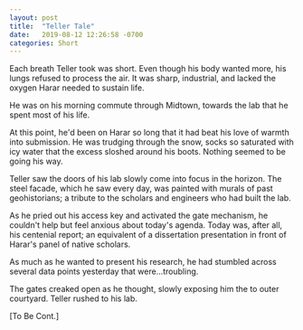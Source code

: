 ```yaml
---
layout: post
title:  "Teller Tale"
date:   2019-08-12 12:26:58 -0700
categories: Short
---
```

Each breath Teller took was short. Even though his body wanted more, his lungs refused to process the air. It was sharp, industrial, and lacked the oxygen Harar needed to sustain life.

He was on his morning commute through Midtown, towards the lab that he spent most of his life.

At this point, he'd been on Harar so long that it had beat his love of warmth into submission. He was trudging through the snow, socks so saturated with icy water that the excess sloshed around his boots. Nothing seemed to be going his way.

Teller saw the doors of his lab slowly come into focus in the horizon. The steel facade, which he saw every day, was painted with murals of past geohistorians; a tribute to the scholars and engineers who had built the lab.

As he pried out his access key and activated the gate mechanism, he couldn't help but feel anxious about today's agenda. Today was, after all, his centenial report; an equivalent of a dissertation presentation in front of Harar's panel of native scholars.

As much as he wanted to present his research, he had stumbled across several data points yesterday that were...troubling.

The gates creaked open as he thought, slowly exposing him the to outer courtyard. Teller rushed to his lab.

[To Be Cont.]
